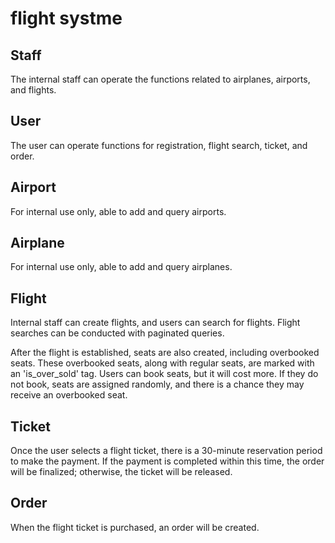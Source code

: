 # flight systme

## Staff
The internal staff can operate the functions related to airplanes, airports, and flights.

## User
The user can operate functions for registration, flight search, ticket, and order.

## Airport
For internal use only, able to add and query airports.

## Airplane
For internal use only, able to add and query airplanes.

## Flight
Internal staff can create flights, and users can search for flights. Flight searches can be conducted with paginated queries.

After the flight is established, seats are also created, including overbooked seats. These overbooked seats, along with regular seats, are marked with an 'is_over_sold' tag. Users can book seats, but it will cost more. If they do not book, seats are assigned randomly, and there is a chance they may receive an overbooked seat.

## Ticket
Once the user selects a flight ticket, there is a 30-minute reservation period to make the payment. If the payment is completed within this time, the order will be finalized; otherwise, the ticket will be released.

## Order
When the flight ticket is purchased, an order will be created.
